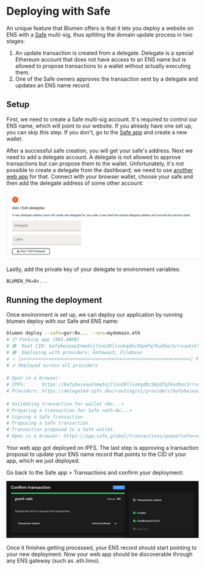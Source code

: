 # Deploying with Safe

An unique feature that Blumen offers is that it lets you deploy a website on ENS with a [Safe](https://safe.global) multi-sig, thus splitting the domain update process in two stages:

1. An update transaction is created from a delegate. Delegate is a special Ethereum account that does not have access to an ENS name but is allowed to propose transactions to a wallet without actually executing them.
2. One of the Safe owners approves the transaction sent by a delegate and updates an ENS name record.

## Setup

First, we need to create a Safe multi-sig account. It's required to control our ENS name, which will point to our website. If you already have one set up, you can skip this step. If you don't, go to the [Safe app](https://safe.global) and create a new wallet.

After a successful safe creation, you will get your safe's address. Next we need to add a delegate account. A delegate is not allowed to approve transactions but can propose them to the wallet. Unfortunately, it's not possible to create a delegate from the dashboard; we need to use [another web app](https://gnosis-delegator.badger.com) for that. Connect with your browser wallet, choose your safe and then add the delegate address of some other account:

![Delegate app](delegate.png)

Lastly, add the private key of your delegate to environment variables:

```
BLUMEN_PK=0x...
```

## Running the deployment

Once environment is set up, we can deploy our application by running blumen deploy with our Safe and ENS name:

```sh
blumen deploy --safe=gor:0x... --ens=mydomain.eth
# 📦 Packing app (965.48KB)
# 🟢  Root CID: bafybeieao2nmw5njfino26llsokqdbc56pdfq7kudhoc5rrsvp4jk7tlk4
# 🟢  Deploying with providers: Gateway3, Filebase
# ✓ [>>>>>>>>>>>>>>>>>>>>>>>>>>>>>>>>>>>>>>>>>>>>>>>>>>>>>>>>>>>>>>] Finished in 5s
# ✔ Deployed across all providers

# Open in a browser:
# IPFS:      https://bafybeieao2nmw5njfino26llsokqdbc56pdfq7kudhoc5rrsvp4jk7tlk4.ipfs.cf-ipfs.com
# Providers: https://delegated-ipfs.dev/routing/v1/providers/bafybeieao2nmw5njfino26llsokqdbc56pdfq7kudhoc5rrsvp4jk7tlk4

# Validating transaction for wallet <0x...>
# Preparing a transaction for Safe <eth:0x...>
# Signing a Safe transaction
# Proposing a Safe transaction
# Transaction proposed to a Safe wallet.
# Open in a browser: https://app.safe.global/transactions/queue?safe=<eth:0x...>
```

Your web app got deployed on IPFS. The last step is approving a transaction proposal to update your ENS name record that points to the CID of your app, which we just deployed.

Go back to the Safe app > Transactions and confirm your deployment:

![Safe app](safe.jpg)

Once it finishes getting processed, your ENS record should start pointing to your new deployment. Now your web app should be discoverable through any ENS gateway (such as .eth.limo).